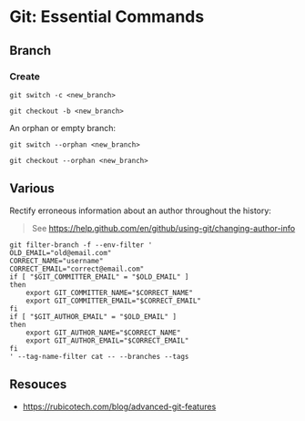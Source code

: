 # Git: Essential Commands

## Branch

### Create

```shell
git switch -c <new_branch>
```

```shell
git checkout -b <new_branch>
```

An orphan or empty branch:

```shell
git switch --orphan <new_branch>
```

```shell
git checkout --orphan <new_branch>
```

## Various

Rectify erroneous information about an author throughout the history:

> See https://help.github.com/en/github/using-git/changing-author-info

```shell
git filter-branch -f --env-filter '
OLD_EMAIL="old@email.com"
CORRECT_NAME="username"
CORRECT_EMAIL="correct@email.com"
if [ "$GIT_COMMITTER_EMAIL" = "$OLD_EMAIL" ]
then
    export GIT_COMMITTER_NAME="$CORRECT_NAME"
    export GIT_COMMITTER_EMAIL="$CORRECT_EMAIL"
fi
if [ "$GIT_AUTHOR_EMAIL" = "$OLD_EMAIL" ]
then
    export GIT_AUTHOR_NAME="$CORRECT_NAME"
    export GIT_AUTHOR_EMAIL="$CORRECT_EMAIL"
fi
' --tag-name-filter cat -- --branches --tags
```

## Resouces

* https://rubicotech.com/blog/advanced-git-features

